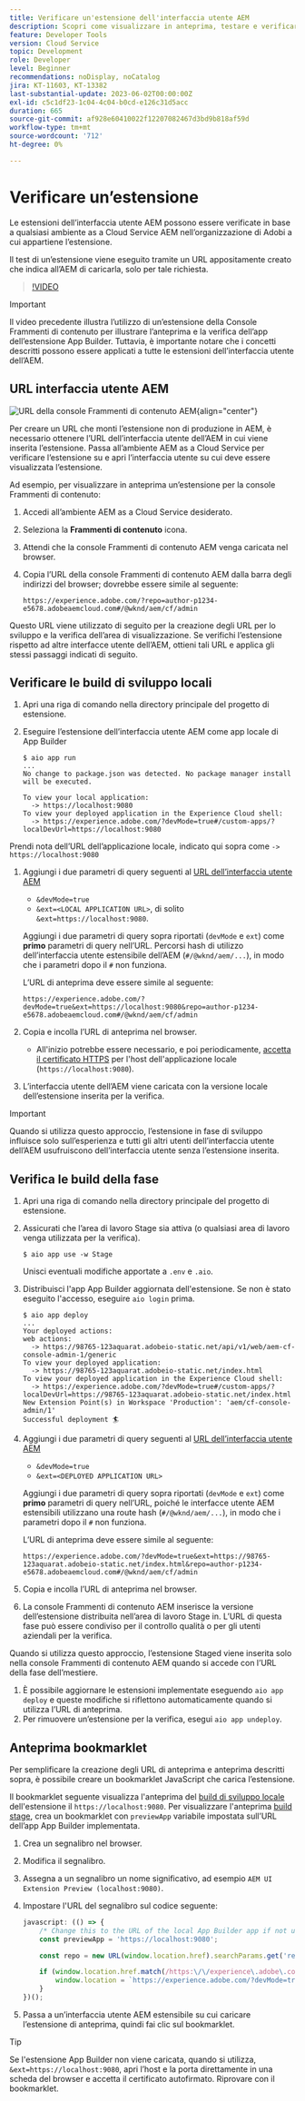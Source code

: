 ```yaml
---
title: Verificare un'estensione dell'interfaccia utente AEM
description: Scopri come visualizzare in anteprima, testare e verificare un’estensione dell’interfaccia utente AEM prima di distribuirla in produzione.
feature: Developer Tools
version: Cloud Service
topic: Development
role: Developer
level: Beginner
recommendations: noDisplay, noCatalog
jira: KT-11603, KT-13382
last-substantial-update: 2023-06-02T00:00:00Z
exl-id: c5c1df23-1c04-4c04-b0cd-e126c31d5acc
duration: 665
source-git-commit: af928e60410022f12207082467d3bd9b818af59d
workflow-type: tm+mt
source-wordcount: '712'
ht-degree: 0%

---
```


# Verificare un’estensione

Le estensioni dell’interfaccia utente AEM possono essere verificate in base a qualsiasi ambiente as a Cloud Service AEM nell’organizzazione di Adobi a cui appartiene l’estensione.

Il test di un’estensione viene eseguito tramite un URL appositamente creato che indica all’AEM di caricarla, solo per tale richiesta.

>[!VIDEO](https://video.tv.adobe.com/v/3412877?quality=12&learn=on)

>[!IMPORTANT]
>
> Il video precedente illustra l’utilizzo di un’estensione della Console Frammenti di contenuto per illustrare l’anteprima e la verifica dell’app dell’estensione App Builder. Tuttavia, è importante notare che i concetti descritti possono essere applicati a tutte le estensioni dell’interfaccia utente dell’AEM.

## URL interfaccia utente AEM

![URL della console Frammenti di contenuto AEM](./assets/verify/content-fragment-console-url.png){align="center"}

Per creare un URL che monti l’estensione non di produzione in AEM, è necessario ottenere l’URL dell’interfaccia utente dell’AEM in cui viene inserita l’estensione. Passa all’ambiente AEM as a Cloud Service per verificare l’estensione su e apri l’interfaccia utente su cui deve essere visualizzata l’estensione.

Ad esempio, per visualizzare in anteprima un’estensione per la console Frammenti di contenuto:

1. Accedi all’ambiente AEM as a Cloud Service desiderato.
2. Seleziona la __Frammenti di contenuto__ icona.
3. Attendi che la console Frammenti di contenuto AEM venga caricata nel browser.
4. Copia l’URL della console Frammenti di contenuto AEM dalla barra degli indirizzi del browser; dovrebbe essere simile al seguente:

   ```
   https://experience.adobe.com/?repo=author-p1234-e5678.adobeaemcloud.com#/@wknd/aem/cf/admin
   ```

Questo URL viene utilizzato di seguito per la creazione degli URL per lo sviluppo e la verifica dell’area di visualizzazione. Se verifichi l’estensione rispetto ad altre interfacce utente dell’AEM, ottieni tali URL e applica gli stessi passaggi indicati di seguito.

## Verificare le build di sviluppo locali

1. Apri una riga di comando nella directory principale del progetto di estensione.
1. Eseguire l’estensione dell’interfaccia utente AEM come app locale di App Builder

   ```shell
   $ aio app run
   ...
   No change to package.json was detected. No package manager install will be executed.
   
   To view your local application:
     -> https://localhost:9080
   To view your deployed application in the Experience Cloud shell:
     -> https://experience.adobe.com/?devMode=true#/custom-apps/?localDevUrl=https://localhost:9080
   ```

Prendi nota dell’URL dell’applicazione locale, indicato qui sopra come `-> https://localhost:9080`

1. Aggiungi i due parametri di query seguenti al [URL dell’interfaccia utente AEM](#aem-ui-url)
   + `&devMode=true`
   + `&ext=<LOCAL APPLICATION URL>`, di solito `&ext=https://localhost:9080`.

   Aggiungi i due parametri di query sopra riportati (`devMode` e `ext`) come __primo__ parametri di query nell’URL. Percorsi hash di utilizzo dell’interfaccia utente estensibile dell’AEM (`#/@wknd/aem/...`), in modo che i parametri dopo il `#` non funziona.

   L’URL di anteprima deve essere simile al seguente:

   ```
   https://experience.adobe.com/?devMode=true&ext=https://localhost:9080&repo=author-p1234-e5678.adobeaemcloud.com#/@wknd/aem/cf/admin
   ```

2. Copia e incolla l’URL di anteprima nel browser.

   + All&#39;inizio potrebbe essere necessario, e poi periodicamente, [accetta il certificato HTTPS](https://developer.adobe.com/uix/docs/services/aem-cf-console-admin/extension-development/#accepting-the-certificate-first-time-users) per l&#39;host dell&#39;applicazione locale (`https://localhost:9080`).

3. L’interfaccia utente dell’AEM viene caricata con la versione locale dell’estensione inserita per la verifica.

>[!IMPORTANT]
>
>Quando si utilizza questo approccio, l’estensione in fase di sviluppo influisce solo sull’esperienza e tutti gli altri utenti dell’interfaccia utente dell’AEM usufruiscono dell’interfaccia utente senza l’estensione inserita.

## Verifica le build della fase

1. Apri una riga di comando nella directory principale del progetto di estensione.
1. Assicurati che l’area di lavoro Stage sia attiva (o qualsiasi area di lavoro venga utilizzata per la verifica).

   ```shell
   $ aio app use -w Stage
   ```

   Unisci eventuali modifiche apportate a `.env` e `.aio`.

1. Distribuisci l&#39;app App Builder aggiornata dell&#39;estensione. Se non è stato eseguito l&#39;accesso, eseguire `aio login` prima.

   ```shell
   $ aio app deploy
   ...
   Your deployed actions:
   web actions:
     -> https://98765-123aquarat.adobeio-static.net/api/v1/web/aem-cf-console-admin-1/generic 
   To view your deployed application:
     -> https://98765-123aquarat.adobeio-static.net/index.html
   To view your deployed application in the Experience Cloud shell:
     -> https://experience.adobe.com/?devMode=true#/custom-apps/?localDevUrl=https://98765-123aquarat.adobeio-static.net/index.html
   New Extension Point(s) in Workspace 'Production': 'aem/cf-console-admin/1'
   Successful deployment 🏄
   ```

1. Aggiungi i due parametri di query seguenti al [URL dell’interfaccia utente AEM](#aem-ui-url)
   + `&devMode=true`
   + `&ext=<DEPLOYED APPLICATION URL>`

   Aggiungi i due parametri di query sopra riportati (`devMode` e `ext`) come __primo__ parametri di query nell’URL, poiché le interfacce utente AEM estensibili utilizzano una route hash (`#/@wknd/aem/...`), in modo che i parametri dopo il `#` non funziona.

   L’URL di anteprima deve essere simile al seguente:

   ```
   https://experience.adobe.com/?devMode=true&ext=https://98765-123aquarat.adobeio-static.net/index.html&repo=author-p1234-e5678.adobeaemcloud.com#/@wknd/aem/cf/admin
   ```

1. Copia e incolla l’URL di anteprima nel browser.
1. La console Frammenti di contenuto AEM inserisce la versione dell’estensione distribuita nell’area di lavoro Stage in. L’URL di questa fase può essere condiviso per il controllo qualità o per gli utenti aziendali per la verifica.

Quando si utilizza questo approccio, l’estensione Staged viene inserita solo nella console Frammenti di contenuto AEM quando si accede con l’URL della fase dell’mestiere.

1. È possibile aggiornare le estensioni implementate eseguendo `aio app deploy` e queste modifiche si riflettono automaticamente quando si utilizza l’URL di anteprima.
1. Per rimuovere un’estensione per la verifica, esegui `aio app undeploy`.

## Anteprima bookmarklet

Per semplificare la creazione degli URL di anteprima e anteprima descritti sopra, è possibile creare un bookmarklet JavaScript che carica l’estensione.

Il bookmarklet seguente visualizza l&#39;anteprima del [build di sviluppo locale](#verify-local-development-builds) dell&#39;estensione il `https://localhost:9080`. Per visualizzare l&#39;anteprima [build stage](#verify-stage-builds), crea un bookmarklet con `previewApp` variabile impostata sull’URL dell’app App Builder implementata.

1. Crea un segnalibro nel browser.
2. Modifica il segnalibro.
3. Assegna a un segnalibro un nome significativo, ad esempio `AEM UI Extension Preview (localhost:9080)`.
4. Impostare l&#39;URL del segnalibro sul codice seguente:

   ```javascript
   javascript: (() => {
       /* Change this to the URL of the local App Builder app if not using https://localhost:9080 */
       const previewApp = 'https://localhost:9080';
   
       const repo = new URL(window.location.href).searchParams.get('repo');
   
       if (window.location.href.match(/https:\/\/experience\.adobe\.com\/.*\/aem\/cf\/(editor|admin)\/.*/i)) {
           window.location = `https://experience.adobe.com/?devMode=true&ext=${previewApp}&repo=${repo}${window.location.hash}`;
       } 
   })();
   ```

5. Passa a un’interfaccia utente AEM estensibile su cui caricare l’estensione di anteprima, quindi fai clic sul bookmarklet.

>[!TIP]
>
> Se l&#39;estensione App Builder non viene caricata, quando si utilizza, `&ext=https://localhost:9080`, apri l’host e la porta direttamente in una scheda del browser e accetta il certificato autofirmato. Riprovare con il bookmarklet.
